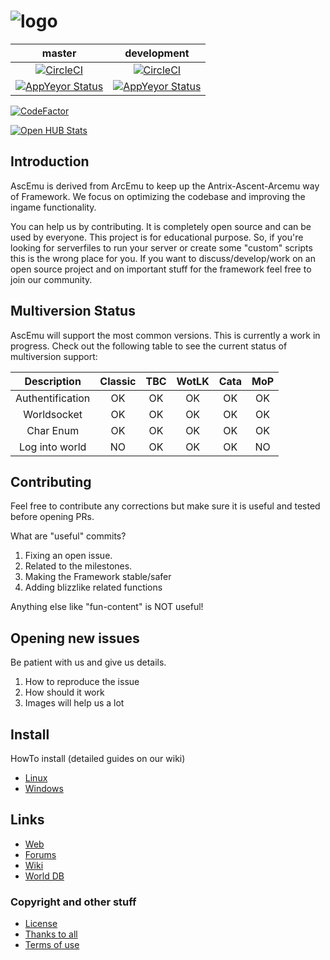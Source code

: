 ﻿# ![logo](http://ascemu.org/images/logo.png)

master | development
:------------: | :------------:
[![CircleCI](https://circleci.com/gh/AscEmu/AscEmu.svg?branch=master&style=shield)](https://app.circleci.com/pipelines/github/AscEmu/AscEmu?branch=master) | [![CircleCI](https://circleci.com/gh/AscEmu/AscEmu.svg?branch=develop&style=shield)](https://app.circleci.com/pipelines/github/AscEmu/AscEmu?branch=develop)
[![AppYeyor Status](https://ci.appveyor.com/api/projects/status/h70t5a5rd56y8ute/branch/master?svg=true)](https://ci.appveyor.com/project/Zyres/ascemu) | [![AppYeyor Status](https://ci.appveyor.com/api/projects/status/h70t5a5rd56y8ute/branch/develop?svg=true)](https://ci.appveyor.com/project/Zyres/ascemu)

[![CodeFactor](https://www.codefactor.io/repository/github/ascemu/ascemu/badge)](https://www.codefactor.io/repository/github/ascemu/ascemu)

[![Open HUB Stats](https://www.openhub.net/p/AscEmu/widgets/project_thin_badge.gif)](https://www.openhub.net/p/AscEmu)

## Introduction
AscEmu is derived from ArcEmu to keep up the Antrix-Ascent-Arcemu way of Framework.
We focus on optimizing the codebase and improving the ingame functionality.

You can help us by contributing. It is completely open source and can be used by everyone.
This project is for educational purpose. So, if you're looking for serverfiles to run your server or create some "custom" scripts  this is the wrong place for you. If you want to discuss/develop/work on an open source project and on important stuff for the framework feel free to join our community.

## Multiversion Status
AscEmu will support the most common versions. This is currently a work in progress. Check out the following table to see the current status of multiversion support:

Description | Classic | TBC | WotLK | Cata | MoP
:------------: | :------------: | :------------: | :------------: | :------------: | :------------:
Authentification | OK | OK | OK | OK | OK
Worldsocket | OK | OK | OK | OK | OK
Char Enum | OK | OK | OK | OK | OK
Log into world | NO | OK | OK | OK | NO

## Contributing
Feel free to contribute any corrections but make sure it is useful and tested before opening PRs.

What are "useful" commits?
 1. Fixing an open issue.
 2. Related to the milestones.
 3. Making the Framework stable/safer
 4. Adding blizzlike related functions 

Anything else like "fun-content" is NOT useful!

## Opening new issues
Be patient with us and give us details.
 1. How to reproduce the issue
 2. How should it work
 3. Images will help us a lot


## Install
HowTo install (detailed guides on our wiki)
* [Linux](https://ascemu.github.io/Wiki/docs/installation/linux/)
* [Windows](https://ascemu.github.io/Wiki/docs/installation/windows/)


## Links
* [Web](http://www.ascemu.org)
* [Forums](http://www.board.ascemu.org)
* [Wiki](https://ascemu.github.io/Wiki/)
* [World DB](https://github.com/AscEmu/OneDB)


### Copyright and other stuff
* [License](LICENSE.md)
* [Thanks to all](THANKS.md)
* [Terms of use](TERMS_OF_USE_AGREEMENT.md)
 

